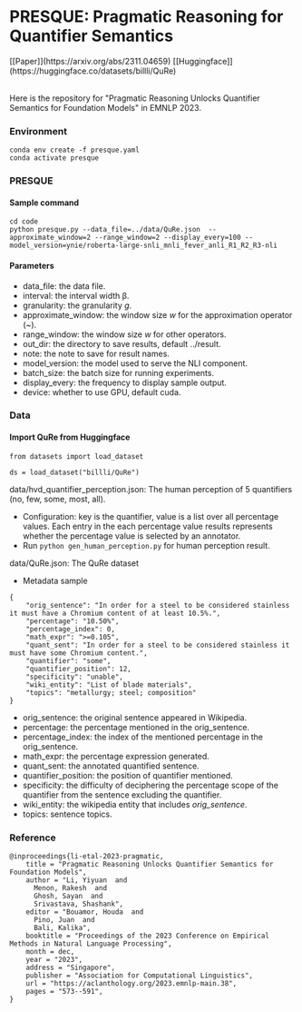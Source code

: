 <h1>PRESQUE: Pragmatic Reasoning for Quantifier Semantics</h1>
[[Paper]](https://arxiv.org/abs/2311.04659) [[Huggingface]](https://huggingface.co/datasets/billli/QuRe)<br />
<br />

Here is the repository for "Pragmatic Reasoning Unlocks Quantifier Semantics for Foundation Models" in EMNLP 2023.

### Environment
```
conda env create -f presque.yaml
conda activate presque
```

### PRESQUE
#### Sample command
```
cd code
python presque.py --data_file=../data/QuRe.json  --approximate_window=2 --range_window=2 --display_every=100 --model_version=ynie/roberta-large-snli_mnli_fever_anli_R1_R2_R3-nli
```

#### Parameters
- data_file: the data file.
- interval: the interval width &beta;.
- granularity: the granularity *g*.
- approximate_window: the window size *w* for the approximation operator (~).
- range_window: the window size *w* for other operators.
- out_dir: the directory to save results, default ../result.
- note: the note to save for result names.
- model_version: the model used to serve the NLI component.
- batch_size: the batch size for running experiments.
- display_every: the frequency to display sample output.
- device: whether to use GPU, default cuda.

### Data
#### Import QuRe from Huggingface
```
from datasets import load_dataset

ds = load_dataset("billli/QuRe")
```
data/hvd_quantifier_perception.json: The human perception of 5 quantifiers (no, few, some, most, all).
- Configuration: key is the quantifier, value is a list over all percentage values. Each entry in the each percentage value results represents whether the percentage value is selected by an annotator.
- Run ```python gen_human_perception.py``` for human perception result.

data/QuRe.json: The QuRe dataset
- Metadata sample
```
{
    "orig_sentence": "In order for a steel to be considered stainless it must have a Chromium content of at least 10.5%.", 
    "percentage": "10.50%", 
    "percentage_index": 0, 
    "math_expr": ">=0.105", 
    "quant_sent": "In order for a steel to be considered stainless it must have some Chromium content.", 
    "quantifier": "some", 
    "quantifier_position": 12, 
    "specificity": "unable", 
    "wiki_entity": "List of blade materials", 
    "topics": "metallurgy; steel; composition"
}
```
   * orig_sentence: the original sentence appeared in Wikipedia.
   * percentage: the percentage mentioned in the orig_sentence.
   * percentage_index: the index of the mentioned percentage in the orig_sentence.
   * math_expr: the percentage expression generated.
   * quant_sent: the annotated quantified sentence.
   * quantifier_position: the position of quantifier mentioned.
   * specificity:  the difficulty of deciphering the percentage scope of the quantifier from the sentence excluding the quantifier.
   * wiki_entity: the wikipedia entity that includes <i>orig_sentence</i>.
   * topics: sentence topics.


### Reference
```
@inproceedings{li-etal-2023-pragmatic,
    title = "Pragmatic Reasoning Unlocks Quantifier Semantics for Foundation Models",
    author = "Li, Yiyuan  and
      Menon, Rakesh  and
      Ghosh, Sayan  and
      Srivastava, Shashank",
    editor = "Bouamor, Houda  and
      Pino, Juan  and
      Bali, Kalika",
    booktitle = "Proceedings of the 2023 Conference on Empirical Methods in Natural Language Processing",
    month = dec,
    year = "2023",
    address = "Singapore",
    publisher = "Association for Computational Linguistics",
    url = "https://aclanthology.org/2023.emnlp-main.38",
    pages = "573--591",
}
```
